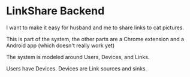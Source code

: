 
# LinkShare Backend

I want to make it easy for husband and me to share links to cat pictures.

This is part of the system, the other parts are a Chrome extension and a
Android app (which doesn't really work yet)

The system is modeled around Users, Devices, and Links.

Users have Devices. Devices are Link sources and sinks.
